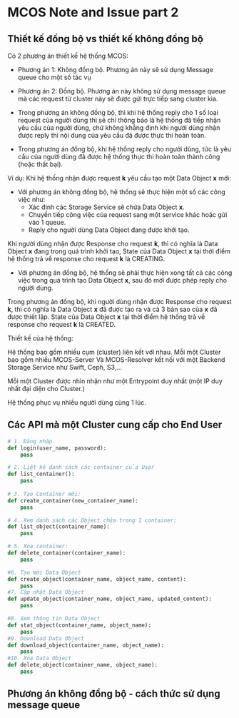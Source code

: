 # MCOS Note and Issue part 2

## Thiết kế đồng bộ vs thiết kế không đồng bộ

Có 2 phương án thiết kế hệ thống MCOS:

- Phương án 1: Không đồng bộ. Phương án này sẽ sử dụng Message queue cho một số tác vụ
- Phương án 2: Đồng bộ. Phương án này không sử dụng message queue mà các request từ cluster này sẽ được gửi trực tiếp sang cluster kia.

- Trong phương án không đồng bộ, thì khi hệ thống reply cho 1 số loại request của người dùng  thì sẽ chỉ thông báo là hệ thống đã tiếp nhận yêu cầu của người dùng, chứ không khẳng định khi người dùng nhận được reply thì nội dung của yêu cầu đã được thực thi hoàn toàn.
- Trong phương án đồng bộ, khi hệ thống reply cho người dùng, tức là yêu cầu của người dùng đã được hệ thống thực thi hoàn toàn thành công (hoặc thất bại).

Ví dụ: Khi hệ thống nhận được request **k** yêu cầu tạo một Data Object **x** mới:

- Với phương án không đồng bộ, hệ thống sẽ thực hiện một số các công việc như:
    - Xác định các Storage Service sẽ chứa Data Object **x**.
    - Chuyển tiếp công việc của request sang một service khác hoặc gửi vào 1 queue.
    - Reply cho người dùng Data Object đang được khởi tạo.
    
Khi người dùng nhận được Response cho request **k**, thì có nghĩa là Data Object **x** đang trong quá trình khởi tạo, State của Data Object **x** tại thời điểm hệ thống trả về response cho request **k** là CREATING.

- Với phương án đồng bộ, hệ thống sẽ phải thực hiện xong tất cả các công việc trong quá trình tạo Data Object **x**, sau đó mới được phép reply cho người dùng.

Trong phương án đồng bộ, khi người dùng nhận được Response cho request **k**, thì có nghĩa là Data Object **x** đã được tạo ra và cả 3 bản sao của **x** đã được thiết lập. State của Data Object **x** tại thời điểm hệ thống trả về response cho request **k** là CREATED.


Thiết kế của hệ thống:

Hệ thống bao gồm nhiều cụm (cluster) liên kết với nhau. Mỗi một Cluster bao gồm nhiều MCOS-Server Và MCOS-Resolver kết nối với một Backend Storage Service như Swift, Ceph, S3,...

Mỗi một Cluster được nhìn nhận như một Entrypoint duy nhất (một IP duy nhất đại diện cho Cluster.)

Hệ thống phục vụ nhiều người dùng cùng 1 lúc.

## Các API mà một Cluster cung cấp cho End User

```python
# 1. Đăng nhập
def login(user_name, password):
    pass

# 2. Liệt kê danh sách các container của User
def list_container():
    pass
    
# 3. Tạo Container mới:
def create_container(new_container_name):
    pass

# 4. Xem danh sách các Object chứa trong 1 container:
def list_object(container_name):
    pass

# 5. Xóa container:
def delete_container(container_name):
    pass

#6. Tạo mới Data Object
def create_object(container_name, object_name, content):
    pass
#7. Cập nhật Data Object
def update_object(container_name, object_name, updated_content):
    pass

#8. Xem thông tin Data Object
def stat_object(container_name, object_name):
    pass
#9. Download Data Object
def download_object(container_name, object_name):
    pass
#10. Xóa Data Object 
def delete_object(container_name, object_name):
    pass
```

## Phương án không đồng bộ - cách thức sử dụng message queue

